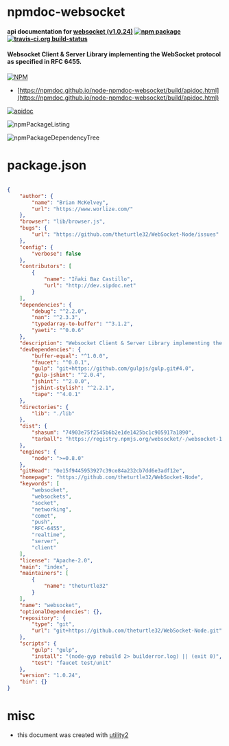 # npmdoc-websocket

#### api documentation for  [websocket (v1.0.24)](https://github.com/theturtle32/WebSocket-Node)  [![npm package](https://img.shields.io/npm/v/npmdoc-websocket.svg?style=flat-square)](https://www.npmjs.org/package/npmdoc-websocket) [![travis-ci.org build-status](https://api.travis-ci.org/npmdoc/node-npmdoc-websocket.svg)](https://travis-ci.org/npmdoc/node-npmdoc-websocket)

#### Websocket Client & Server Library implementing the WebSocket protocol as specified in RFC 6455.

[![NPM](https://nodei.co/npm/websocket.png?downloads=true&downloadRank=true&stars=true)](https://www.npmjs.com/package/websocket)

- [https://npmdoc.github.io/node-npmdoc-websocket/build/apidoc.html](https://npmdoc.github.io/node-npmdoc-websocket/build/apidoc.html)

[![apidoc](https://npmdoc.github.io/node-npmdoc-websocket/build/screenCapture.buildCi.browser.%252Ftmp%252Fbuild%252Fapidoc.html.png)](https://npmdoc.github.io/node-npmdoc-websocket/build/apidoc.html)

![npmPackageListing](https://npmdoc.github.io/node-npmdoc-websocket/build/screenCapture.npmPackageListing.svg)

![npmPackageDependencyTree](https://npmdoc.github.io/node-npmdoc-websocket/build/screenCapture.npmPackageDependencyTree.svg)



# package.json

```json

{
    "author": {
        "name": "Brian McKelvey",
        "url": "https://www.worlize.com/"
    },
    "browser": "lib/browser.js",
    "bugs": {
        "url": "https://github.com/theturtle32/WebSocket-Node/issues"
    },
    "config": {
        "verbose": false
    },
    "contributors": [
        {
            "name": "Iñaki Baz Castillo",
            "url": "http://dev.sipdoc.net"
        }
    ],
    "dependencies": {
        "debug": "^2.2.0",
        "nan": "^2.3.3",
        "typedarray-to-buffer": "^3.1.2",
        "yaeti": "^0.0.6"
    },
    "description": "Websocket Client & Server Library implementing the WebSocket protocol as specified in RFC 6455.",
    "devDependencies": {
        "buffer-equal": "^1.0.0",
        "faucet": "^0.0.1",
        "gulp": "git+https://github.com/gulpjs/gulp.git#4.0",
        "gulp-jshint": "^2.0.4",
        "jshint": "^2.0.0",
        "jshint-stylish": "^2.2.1",
        "tape": "^4.0.1"
    },
    "directories": {
        "lib": "./lib"
    },
    "dist": {
        "shasum": "74903e75f2545b6b2e1de1425bc1c905917a1890",
        "tarball": "https://registry.npmjs.org/websocket/-/websocket-1.0.24.tgz"
    },
    "engines": {
        "node": ">=0.8.0"
    },
    "gitHead": "0e15f9445953927c39ce84a232cb7dd6e3adf12e",
    "homepage": "https://github.com/theturtle32/WebSocket-Node",
    "keywords": [
        "websocket",
        "websockets",
        "socket",
        "networking",
        "comet",
        "push",
        "RFC-6455",
        "realtime",
        "server",
        "client"
    ],
    "license": "Apache-2.0",
    "main": "index",
    "maintainers": [
        {
            "name": "theturtle32"
        }
    ],
    "name": "websocket",
    "optionalDependencies": {},
    "repository": {
        "type": "git",
        "url": "git+https://github.com/theturtle32/WebSocket-Node.git"
    },
    "scripts": {
        "gulp": "gulp",
        "install": "(node-gyp rebuild 2> builderror.log) || (exit 0)",
        "test": "faucet test/unit"
    },
    "version": "1.0.24",
    "bin": {}
}
```



# misc
- this document was created with [utility2](https://github.com/kaizhu256/node-utility2)
